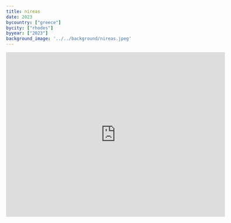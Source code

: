 ```yaml
---
title: nireas
date: 2023
bycountry: ["greece"]
bycity: ["rhodes"]
byyear: ["2023"]
background_image: '../../background/nireas.jpeg'
---
```


<iframe src="https://www.google.com/maps/embed?pb=!1m18!1m12!1m3!1d1403.8305327692876!2d28.227523456906404!3d36.44296879618284!2m3!1f0!2f0!3f0!3m2!1i1024!2i768!4f13.1!3m3!1m2!1s0x149561ea2321fdeb%3A0x2bd9971943fa7640!2sNireas%20Restaurant!5e0!3m2!1sen!2sus!4v1702346718131!5m2!1sen!2sus" width="600" height="450" style="border:0;" allowfullscreen="" loading="lazy" referrerpolicy="no-referrer-when-downgrade"></iframe>